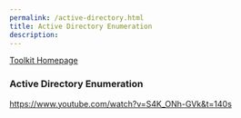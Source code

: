```yaml
---
permalink: /active-directory.html
title: Active Directory Enumeration
description: 
---
```

<head>
<link href="css/cyber.css" rel="stylesheet">
</head>

[Toolkit Homepage](../README.md)

### Active Directory Enumeration

https://www.youtube.com/watch?v=S4K_ONh-GVk&t=140s


